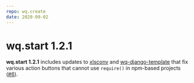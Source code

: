```yaml
---
repo: wq.create
date: 2020-09-02
---
```


# wq.start 1.2.1

**wq.start 1.2.1** includes updates to [xlsconv](./xlsform-converter-1.2.0.md) and [wq-django-template](./wq-django-template-1.2.1.md) that fix various action buttons that cannot use `require()` in npm-based projects ([#6](https://github.com/wq/wq.create/issues/6)).
